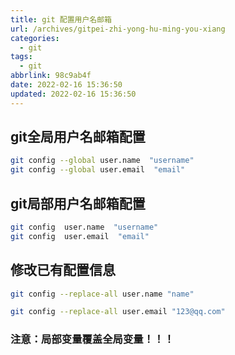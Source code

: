 ```yaml
---
title: git 配置用户名邮箱
url: /archives/gitpei-zhi-yong-hu-ming-you-xiang
categories:
  - git
tags:
  - git
abbrlink: 98c9ab4f
date: 2022-02-16 15:36:50
updated: 2022-02-16 15:36:50
---
```


## git全局用户名邮箱配置

```bash
git config --global user.name  "username"  
git config --global user.email  "email"
```

## git局部用户名邮箱配置

```bash
git config  user.name  "username"  
git config  user.email  "email"
```

## 修改已有配置信息

```bash
git config --replace-all user.name "name"

git config --replace-all user.email "123@qq.com"
```

### 注意：局部变量覆盖全局变量！！！